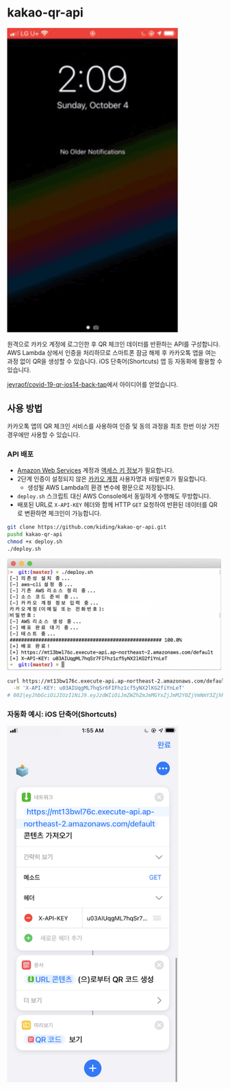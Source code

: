 # kakao-qr-api

<img src="images/shortcuts.gif" width=400>

원격으로 카카오 계정에 로그인한 후 QR 체크인 데이터를 반환하는 API를 구성합니다. AWS Lambda 상에서 인증을 처리하므로 스마트폰 잠금 해제 후 카카오톡 앱을 여는 과정 없이 QR을 생성할 수 있습니다. iOS 단축어(Shortcuts) 앱 등 자동화에 활용할 수 있습니다.

[jeyraof/covid-19-qr-ios14-back-tap](https://github.com/jeyraof/covid-19-qr-ios14-back-tap)에서 아이디어를 얻었습니다.

## 사용 방법

카카오톡 앱의 QR 체크인 서비스를 사용하여 인증 및 동의 과정을 최초 한번 이상 거친 경우에만 사용할 수 있습니다.

### API 배포

* [Amazon Web Services](http://aws.amazon.com) 계정과 [액세스 키 정보](https://docs.aws.amazon.com/ko_kr/cli/latest/userguide/cli-configure-quickstart.html#cli-configure-quickstart-creds)가 필요합니다.
* 2단계 인증이 설정되지 않은 [카카오 계정](https://accounts.kakao.com) 사용자명과 비밀번호가 필요합니다. 
  * 생성될 AWS Lambda의 환경 변수에 평문으로 저장됩니다.
* `deploy.sh` 스크립트 대신 AWS Console에서 동일하게 수행해도 무방합니다.
* 배포된 URL로 `X-API-KEY` 헤더와 함께 HTTP `GET` 요청하여 반환된 데이터를 QR로 변환하면 체크인이 가능합니다.

```bash
git clone https://github.com/kiding/kakao-qr-api.git
pushd kakao-qr-api
chmod +x deploy.sh
./deploy.sh
```

<img src="images/deploy.png" width=500>

```bash
curl https://mt13bw176c.execute-api.ap-northeast-2.amazonaws.com/default \
  -H 'X-API-KEY: u03AIUqgML7hqSr6FIFhz1cf5yNX2lKG2fiYnLeT'
# 002|eyJhbGciOiJIUzI1NiJ9.eyJzdWIiOiJmZWZhZmJmMGYxZjJmM2Y0ZjVmNmY3ZjhkZWFkYmVlZiIsImlzcyI6Imtha2FvdGFsayIsImV4cCI6MTYwMTc0OTQ2MSwidmVyc2lvbiI6IjAwMiJ9.KMqieVSWm5dO5ZdTKmjrsWmqbmgxiO3xOgbYgu53zvM
```

### 자동화 예시: iOS 단축어(Shortcuts)

<img src="images/shortcuts.png" width=400>
